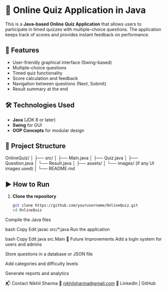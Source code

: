 # 🧠 Online Quiz Application in Java

This is a **Java-based Online Quiz Application** that allows users to participate in timed quizzes with multiple-choice questions. The application keeps track of scores and provides instant feedback on performance.

## 🚀 Features

- User-friendly graphical interface (Swing-based)
- Multiple-choice questions
- Timed quiz functionality
- Score calculation and feedback
- Navigation between questions (Next, Submit)
- Result summary at the end

## 🛠️ Technologies Used

- **Java** (JDK 8 or later)
- **Swing** for GUI
- **OOP Concepts** for modular design

## 📁 Project Structure
OnlineQuiz/ │ ├── src/ │ ├── Main.java │ ├── Quiz.java │ ├── Question.java │ └── Result.java │ ├── assets/ │ └── images/ (if any UI images used) │ └── README.md

## ▶️ How to Run

1. **Clone the repository**  
   ```bash
   git clone https://github.com/yourusername/OnlineQuiz.git
   cd OnlineQuiz
Compile the Java files

bash
Copy
Edit
javac src/*.java
Run the application

bash
Copy
Edit
java src.Main
📝 Future Improvements
Add a login system for users and admins

Store questions in a database or JSON file

Add categories and difficulty levels

Generate reports and analytics

📬 Contact
Nikhil Sharma
📧 nikhilsharma@gmail.com
🔗 LinkedIn | GitHub
